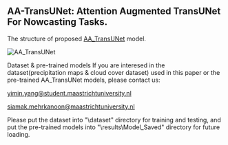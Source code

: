 AA-TransUNet: Attention Augmented TransUNet For Nowcasting Tasks.
---

The structure of proposed [AA_TransUNet](https://github.com/YangYimin98/AA-TransUNet/blob/main/AA_TransUNet.png) model.

![AA_TransUNet](https://user-images.githubusercontent.com/67627410/149968662-d3a732b3-b0b9-4285-84f4-a5e6995d7e8a.png)

Dataset & pre-trained models
If you are interesed in the dataset(precipitation maps & cloud cover dataset) used in this paper or the pre-trained AA_TransUNet models, please contact us:

yimin.yang@student.maastrichtuniversity.nl

siamak.mehrkanoon@maastrichtuniversity.nl

Please put the dataset into "\dataset" directory for training and testing, and put the pre-trained models into "\results\Model_Saved" directory for future loading.
